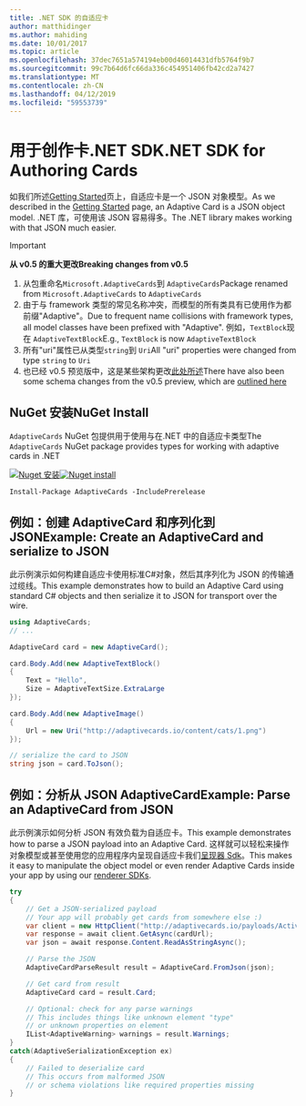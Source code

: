 ```yaml
---
title: .NET SDK 的自适应卡
author: matthidinger
ms.author: mahiding
ms.date: 10/01/2017
ms.topic: article
ms.openlocfilehash: 37dec7651a574194eb00d46014431dfb5764f9b7
ms.sourcegitcommit: 99c7b64d6fc66da336c454951406fb42cd2a7427
ms.translationtype: MT
ms.contentlocale: zh-CN
ms.lasthandoff: 04/12/2019
ms.locfileid: "59553739"
---
```

# <a name="net-sdk-for-authoring-cards"></a><span data-ttu-id="8c38b-102">用于创作卡.NET SDK</span><span class="sxs-lookup"><span data-stu-id="8c38b-102">.NET SDK for Authoring Cards</span></span>

<span data-ttu-id="8c38b-103">如我们所述[Getting Started](../../authoring-cards/getting-started.md)页上，自适应卡是一个 JSON 对象模型。</span><span class="sxs-lookup"><span data-stu-id="8c38b-103">As we described in the [Getting Started](../../authoring-cards/getting-started.md) page, an Adaptive Card is a JSON object model.</span></span> <span data-ttu-id="8c38b-104">.NET 库，可使用该 JSON 容易得多。</span><span class="sxs-lookup"><span data-stu-id="8c38b-104">The .NET library makes working with that JSON much easier.</span></span>

> [!IMPORTANT]
> <span data-ttu-id="8c38b-105">**从 v0.5 的重大更改**</span><span class="sxs-lookup"><span data-stu-id="8c38b-105">**Breaking changes from v0.5**</span></span>
> 
> 1. <span data-ttu-id="8c38b-106">从包重命名`Microsoft.AdaptiveCards`到 `AdaptiveCards`</span><span class="sxs-lookup"><span data-stu-id="8c38b-106">Package renamed from `Microsoft.AdaptiveCards` to `AdaptiveCards`</span></span>
> 1. <span data-ttu-id="8c38b-107">由于与 framework 类型的常见名称冲突，而模型的所有类具有已使用作为都前缀"Adaptive"。</span><span class="sxs-lookup"><span data-stu-id="8c38b-107">Due to frequent name collisions with framework types, all model classes have been prefixed with "Adaptive".</span></span> <span data-ttu-id="8c38b-108">例如，`TextBlock`现在 `AdaptiveTextBlock`</span><span class="sxs-lookup"><span data-stu-id="8c38b-108">E.g., `TextBlock` is now `AdaptiveTextBlock`</span></span>
> 1. <span data-ttu-id="8c38b-109">所有"uri"属性已从类型`string`到 `Uri`</span><span class="sxs-lookup"><span data-stu-id="8c38b-109">All "uri" properties were changed from type `string` to `Uri`</span></span>
> 1. <span data-ttu-id="8c38b-110">也已经 v0.5 预览版中，这是某些架构更改[此处所述](https://github.com/Microsoft/AdaptiveCards/pull/633)</span><span class="sxs-lookup"><span data-stu-id="8c38b-110">There have also been some schema changes from the v0.5 preview, which are [outlined here](https://github.com/Microsoft/AdaptiveCards/pull/633)</span></span>


## <a name="nuget-install"></a><span data-ttu-id="8c38b-111">NuGet 安装</span><span class="sxs-lookup"><span data-stu-id="8c38b-111">NuGet Install</span></span>
<span data-ttu-id="8c38b-112">`AdaptiveCards` NuGet 包提供用于使用与在.NET 中的自适应卡类型</span><span class="sxs-lookup"><span data-stu-id="8c38b-112">The `AdaptiveCards` NuGet package provides types for working with adaptive cards in .NET</span></span>

<span data-ttu-id="8c38b-113">[![Nuget 安装](https://img.shields.io/nuget/vpre/AdaptiveCards.svg)](https://www.nuget.org/packages/AdaptiveCards)</span><span class="sxs-lookup"><span data-stu-id="8c38b-113">[![Nuget install](https://img.shields.io/nuget/vpre/AdaptiveCards.svg)](https://www.nuget.org/packages/AdaptiveCards)</span></span>

```console
Install-Package AdaptiveCards -IncludePrerelease
```

## <a name="example-create-an-adaptivecard-and-serialize-to-json"></a><span data-ttu-id="8c38b-114">例如：创建 AdaptiveCard 和序列化到 JSON</span><span class="sxs-lookup"><span data-stu-id="8c38b-114">Example: Create an AdaptiveCard and serialize to JSON</span></span>

<span data-ttu-id="8c38b-115">此示例演示如何构建自适应卡使用标准C#对象，然后其序列化为 JSON 的传输通过缆线。</span><span class="sxs-lookup"><span data-stu-id="8c38b-115">This example demonstrates how to build an Adaptive Card using standard C# objects and then serialize it to JSON for transport over the wire.</span></span>

```csharp
using AdaptiveCards;
// ...

AdaptiveCard card = new AdaptiveCard();

card.Body.Add(new AdaptiveTextBlock() 
{
    Text = "Hello",
    Size = AdaptiveTextSize.ExtraLarge
});

card.Body.Add(new AdaptiveImage() 
{
    Url = new Uri("http://adaptivecards.io/content/cats/1.png")
});

// serialize the card to JSON
string json = card.ToJson();
```

## <a name="example-parse-an-adaptivecard-from-json"></a><span data-ttu-id="8c38b-116">例如：分析从 JSON AdaptiveCard</span><span class="sxs-lookup"><span data-stu-id="8c38b-116">Example: Parse an AdaptiveCard from JSON</span></span>

<span data-ttu-id="8c38b-117">此示例演示如何分析 JSON 有效负载为自适应卡。</span><span class="sxs-lookup"><span data-stu-id="8c38b-117">This example demonstrates how to parse a JSON payload into an Adaptive Card.</span></span> <span data-ttu-id="8c38b-118">这样就可以轻松来操作对象模型或甚至使用您的应用程序内呈现自适应卡我们[呈现器 Sdk](../../rendering-cards/getting-started.md)。</span><span class="sxs-lookup"><span data-stu-id="8c38b-118">This makes it easy to manipulate the object model or even render Adaptive Cards inside your app by using our [renderer SDKs](../../rendering-cards/getting-started.md).</span></span>

```csharp
try
{
    // Get a JSON-serialized payload
    // Your app will probably get cards from somewhere else :)
    var client = new HttpClient("http://adaptivecards.io/payloads/ActivityUpdate.json");
    var response = await client.GetAsync(cardUrl);
    var json = await response.Content.ReadAsStringAsync();

    // Parse the JSON 
    AdaptiveCardParseResult result = AdaptiveCard.FromJson(json);

    // Get card from result
    AdaptiveCard card = result.Card;

    // Optional: check for any parse warnings
    // This includes things like unknown element "type"
    // or unknown properties on element
    IList<AdaptiveWarning> warnings = result.Warnings;
}
catch(AdaptiveSerializationException ex)
{
    // Failed to deserialize card 
    // This occurs from malformed JSON
    // or schema violations like required properties missing 
}
```
